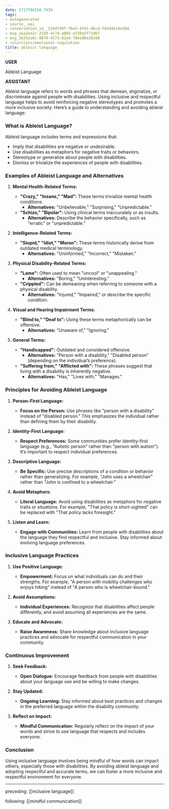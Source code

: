 ```yaml
---
date: 1717786250.7439
tags:
- autogenerated
- source__oai
- conversation_id__52d47d9f-fbe5-4fd1-8bc4-f65d45c6e504
- msg_aaa2ea2c-2339-4c74-a8b5-af20a5f71d67
- msg_16292a6c-0870-4273-82ed-78ea9be282d0
- colorclass/emotional-regulation
title: ableist language
---
```


**USER**

Ableist Language


**ASSISTANT**

Ableist language refers to words and phrases that demean, stigmatize, or discriminate against people with disabilities. Using inclusive and respectful language helps to avoid reinforcing negative stereotypes and promotes a more inclusive society. Here’s a guide to understanding and avoiding ableist language:

### What is Ableist Language?

Ableist language includes terms and expressions that:
- Imply that disabilities are negative or undesirable.
- Use disabilities as metaphors for negative traits or behaviors.
- Stereotype or generalize about people with disabilities.
- Dismiss or trivialize the experiences of people with disabilities.

### Examples of Ableist Language and Alternatives

1. **Mental Health-Related Terms:**
   - **"Crazy," "Insane," "Mad":** These terms trivialize mental health conditions.
     - **Alternatives:** "Unbelievable," "Surprising," "Unpredictable."
   - **"Schizo," "Bipolar":** Using clinical terms inaccurately or as insults.
     - **Alternatives:** Describe the behavior specifically, such as "erratic" or "unpredictable."

2. **Intelligence-Related Terms:**
   - **"Stupid," "Idiot," "Moron":** These terms historically derive from outdated medical terminology.
     - **Alternatives:** "Uninformed," "Incorrect," "Mistaken."

3. **Physical Disability-Related Terms:**
   - **"Lame":** Often used to mean "uncool" or "unappealing."
     - **Alternatives:** "Boring," "Uninteresting."
   - **"Crippled":** Can be demeaning when referring to someone with a physical disability.
     - **Alternatives:** "Injured," "Impaired," or describe the specific condition.

4. **Visual and Hearing Impairment Terms:**
   - **"Blind to," "Deaf to":** Using these terms metaphorically can be offensive.
     - **Alternatives:** "Unaware of," "Ignoring."

5. **General Terms:**
   - **"Handicapped":** Outdated and considered offensive.
     - **Alternatives:** "Person with a disability," "Disabled person" (depending on the individual’s preference).
   - **"Suffering from," "Afflicted with":** These phrases suggest that living with a disability is inherently negative.
     - **Alternatives:** "Has," "Lives with," "Manages."

### Principles for Avoiding Ableist Language

1. **Person-First Language:**
   - **Focus on the Person:** Use phrases like "person with a disability" instead of "disabled person." This emphasizes the individual rather than defining them by their disability.

2. **Identity-First Language:**
   - **Respect Preferences:** Some communities prefer identity-first language (e.g., "Autistic person" rather than "person with autism"). It’s important to respect individual preferences.

3. **Descriptive Language:**
   - **Be Specific:** Use precise descriptions of a condition or behavior rather than generalizing. For example, "John uses a wheelchair" rather than "John is confined to a wheelchair."

4. **Avoid Metaphors:**
   - **Literal Language:** Avoid using disabilities as metaphors for negative traits or situations. For example, "That policy is short-sighted" can be replaced with "That policy lacks foresight."

5. **Listen and Learn:**
   - **Engage with Communities:** Learn from people with disabilities about the language they find respectful and inclusive. Stay informed about evolving language preferences.

### Inclusive Language Practices

1. **Use Positive Language:**
   - **Empowerment:** Focus on what individuals can do and their strengths. For example, "A person with mobility challenges who enjoys hiking" instead of "A person who is wheelchair-bound."

2. **Avoid Assumptions:**
   - **Individual Experiences:** Recognize that disabilities affect people differently, and avoid assuming all experiences are the same.

3. **Educate and Advocate:**
   - **Raise Awareness:** Share knowledge about inclusive language practices and advocate for respectful communication in your community.

### Continuous Improvement

1. **Seek Feedback:**
   - **Open Dialogue:** Encourage feedback from people with disabilities about your language use and be willing to make changes.

2. **Stay Updated:**
   - **Ongoing Learning:** Stay informed about best practices and changes in the preferred language within the disability community.

3. **Reflect on Impact:**
   - **Mindful Communication:** Regularly reflect on the impact of your words and strive to use language that respects and includes everyone.

### Conclusion

Using inclusive language involves being mindful of how words can impact others, especially those with disabilities. By avoiding ableist language and adopting respectful and accurate terms, we can foster a more inclusive and respectful environment for everyone.


---

preceding: [[inclusive language]]  


following: [[mindful communication]]